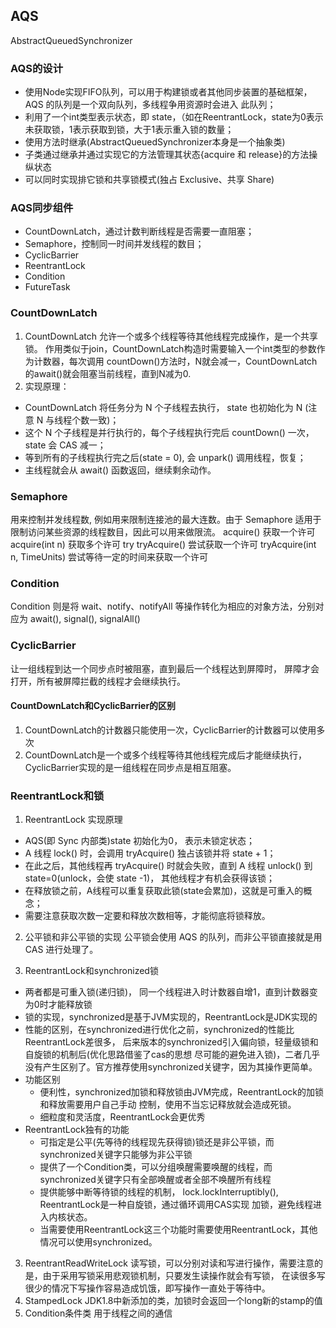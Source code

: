 ## AQS 
AbstractQueuedSynchronizer
### AQS的设计
* 使用Node实现FIFO队列，可以用于构建锁或者其他同步装置的基础框架，AQS 的队列是一个双向队列，多线程争用资源时会进入
此队列；
* 利用了一个int类型表示状态，即 state，（如在ReentrantLock，state为0表示未获取锁，1表示获取到锁，大于1表示重入锁的数量；
* 使用方法时继承(AbstractQueuedSynchronizer本身是一个抽象类)
* 子类通过继承并通过实现它的方法管理其状态{acquire 和 release}的方法操纵状态
* 可以同时实现排它锁和共享锁模式(独占 Exclusive、共享 Share)


### AQS同步组件
* CountDownLatch，通过计数判断线程是否需要一直阻塞；
* Semaphore，控制同一时间并发线程的数目；
* CyclicBarrier
* ReentrantLock
* Condition
* FutureTask

### CountDownLatch
1. CountDownLatch 允许一个或多个线程等待其他线程完成操作，是一个共享锁。
作用类似于join，CountDownLatch构造时需要输入一个int类型的参数作为计数器，每次调用
countDown()方法时，N就会减一，CountDownLatch的await()就会阻塞当前线程，直到N减为0.
2. 实现原理：
* CountDownLatch 将任务分为 N 个子线程去执行， state 也初始化为 N (注意 N 与线程个数一致)；
* 这个 N 个子线程是并行执行的，每个子线程执行完后 countDown() 一次， state 会 CAS 减一；
* 等到所有的子线程执行完之后(state = 0), 会 unpark() 调用线程，恢复；
* 主线程就会从 await() 函数返回，继续剩余动作。

### Semaphore
用来控制并发线程数, 例如用来限制连接池的最大连数。由于 Semaphore 适用于限制访问某些资源的线程数目，因此可以用来做限流。
acquire() 获取一个许可
acquire(int n) 获取多个许可
try
tryAcquire() 尝试获取一个许可
tryAcquire(int n, TimeUnits) 尝试等待一定的时间来获取一个许可

### Condition
Condition 则是将 wait、notify、notifyAll 等操作转化为相应的对象方法，分别对应为 await(), signal(),
signalAll()

### CyclicBarrier
让一组线程到达一个同步点时被阻塞，直到最后一个线程达到屏障时，
屏障才会打开，所有被屏障拦截的线程才会继续执行。

#### CountDownLatch和CyclicBarrier的区别
1. CountDownLatch的计数器只能使用一次，CyclicBarrier的计数器可以使用多次
2. CountDownLatch是一个或多个线程等待其他线程完成后才能继续执行，
CyclicBarrier实现的是一组线程在同步点是相互阻塞。

### ReentrantLock和锁
1. ReentrantLock 实现原理
* AQS(即 Sync 内部类)state 初始化为0， 表示未锁定状态；
* A 线程 lock() 时，会调用 tryAcquire() 独占该锁并将 state + 1；
* 在此之后，其他线程再 tryAcquire() 时就会失败，直到 A 线程 unlock() 到 state=0(unlock，会使 state -1)，
其他线程才有机会获得该锁；
* 在释放锁之前，A线程可以重复获取此锁(state会累加)，这就是可重入的概念；
* 需要注意获取次数一定要和释放次数相等，才能彻底将锁释放。

2. 公平锁和非公平锁的实现
公平锁会使用 AQS 的队列，而非公平锁直接就是用 CAS 进行处理了。
    
2. ReentrantLock和synchronized锁
* 两者都是可重入锁(递归锁)， 同一个线程进入时计数器自增1，直到计数器变为0时才能释放锁
* 锁的实现，synchronized是基于JVM实现的，ReentrantLock是JDK实现的
* 性能的区别，在synchronized进行优化之前，synchronized的性能比ReentrantLock差很多，
后来版本的synchronized引入偏向锁，轻量级锁和自旋锁的机制后(优化思路借鉴了cas的思想
尽可能的避免进入锁)，二者几乎没有产生区别了。官方推荐使用synchronized关键字，因为其操作更简单。
* 功能区别
    * 便利性，synchronized加锁和释放锁由JVM完成，ReentrantLock的加锁和释放需要用户自己手动
    控制，使用不当忘记释放就会造成死锁。
    * 细粒度和灵活度，ReentrantLock会更优秀
* ReentrantLock独有的功能
    * 可指定是公平(先等待的线程现先获得锁)锁还是非公平锁，而synchronized关键字只能够为非公平锁
    * 提供了一个Condition类，可以分组唤醒需要唤醒的线程，而synchronized关键字只有全部唤醒或者全部不唤醒所有线程
    * 提供能够中断等待锁的线程的机制， lock.lockInterruptibly(), ReentrantLock是一种自旋锁，通过循环调用CAS实现
    加锁，避免线程进入内核状态。
    * 当需要使用ReentrantLock这三个功能时需要使用ReentrantLock，其他情况可以使用synchronized。
3. ReentrantReadWriteLock
读写锁，可以分别对读和写进行操作，需要注意的是，由于采用写锁采用悲观锁机制，只要发生读操作就会有写锁，
在读很多写很少的情况下写操作容易造成饥饿，即写操作一直处于等待中。
4. StampedLock
JDK1.8中新添加的类，加锁时会返回一个long新的stamp的值
5. Condition条件类
用于线程之间的通信